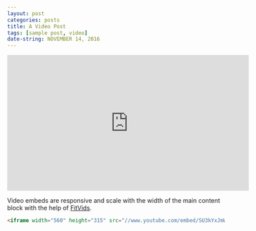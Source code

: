 ```yaml
---
layout: post
categories: posts
title: A Video Post
tags: [sample post, video]
date-string: NOVEMBER 14, 2016
---
```


<center>
<iframe width="560" height="315" src="https://www.youtube.com/embed/EqAnYPiZiNA" frameborder="0" allowfullscreen></iframe>
</center>

Video embeds are responsive and scale with the width of the main content block with the help of [FitVids](http://fitvidsjs.com/).

```html
<iframe width="560" height="315" src="//www.youtube.com/embed/SU3kYxJmWuQ" frameborder="0"></iframe>
```

<!-- FITVIDS -->
<script src="/assets/js/jquery.fitvids.js"></script>
<script>
  $(document).ready(function(){
    // Target your .container, .wrapper, .post, etc.
    $(".entry-content").fitVids();
  });
</script>
